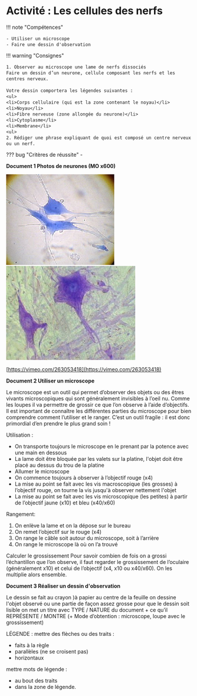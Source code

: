 # Activité : Les cellules des nerfs

!!! note "Compétences"

    - Utiliser un microscope
    - Faire une dessin d'observation 

!!! warning "Consignes"

    1. Observer au microscope une lame de nerfs dissociés
    Faire un dessin d’un neurone, cellule composant les nerfs et les centres nerveux.

    Votre dessin comportera les légendes suivantes :
    <ul>
    <li>Corps cellulaire (qui est la zone contenant le noyau)</li>
    <li>Noyau</li>
    <li>Fibre nerveuse (zone allongée du neurone)</li>
    <li>Cytoplasme</li>
    <li>Membrane</li>
    <ul>
    2. Rédiger une phrase expliquant de quoi est composé un centre nerveux ou un nerf.
    
??? bug "Critères de réussite"
    - 

**Document 1 Photos de neurones (MO x600)**

![](Pictures/photoNeurone1.png)
![](Pictures/photoNeurone2.png)

[https://vimeo.com/263053418](https://vimeo.com/263053418)

**Document 2 Utiliser un microscope**

Le microscope est un outil qui permet d’observer des objets ou des êtres vivants microscopiques qui sont généralement invisibles à l’oeil nu. Comme les loupes il va permettre de grossir ce que l’on observe à l’aide d’objectifs.
Il est important de connaître les différentes parties du microscope pour bien comprendre comment l’utiliser et le ranger.
C’est un outil fragile : il est donc primordial d’en prendre le plus grand soin !

Utilisation :

- On transporte toujours le microscope en le prenant par la potence avec une main en dessous
- La lame doit être bloquée par les valets sur la platine, l'objet doit être placé au dessus du trou de la platine
- Allumer le microscope
- On commence toujours à observer à l’objectif rouge (x4)
- La mise au point se fait avec les vis macroscopique (les grosses) à l’objectif rouge, on tourne la vis jusqu'à observer nettement l'objet
- La mise au point se fait avec les vis microscopique (les petites) à partir de l’objectif jaune (x10) et bleu (x40/x60)

Rangement: 

1. On enlève la lame et on la dépose sur le bureau
2. On remet l’objectif sur le rouge (x4)
3. On range le câble soit autour du microscope, soit à l’arrière
4. On range le microscope là où on l’a trouvé

Calculer le grossissement
Pour savoir combien de fois on a grossi l’échantillon que l’on observe, il faut regarder le grossissement de l’oculaire (généralement x10) et celui de l’objectif (x4, x10 ou x40/x60). On les multiplie alors ensemble.

**Document 3 Réaliser un dessin d'observation**

Le dessin se fait au crayon )à papier
au centre de la feuille on dessine l'objet observé ou une partie de façon assez grosse pour que le dessin soit lisible
on met un titre avec  TYPE / NATURE du document  + ce qu’il REPRÉSENTE / MONTRE (+ Mode d’obtention : microscope, loupe avec le grossissement)

LÉGENDE :
mettre des flèches  ou des traits :

- faits à la règle
- parallèles (ne se croisent pas)
- horizontaux 

mettre mots de légende :

- au bout des traits
- dans la zone de légende.
